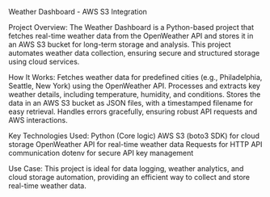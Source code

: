 Weather Dashboard - AWS S3 Integration

Project Overview:
The Weather Dashboard is a Python-based project that fetches real-time weather data from the OpenWeather API and stores it in an AWS S3 bucket for long-term storage and analysis. This project automates weather data collection, ensuring secure and structured storage using cloud services.

How It Works:
Fetches weather data for predefined cities (e.g., Philadelphia, Seattle, New York) using the OpenWeather API.
Processes and extracts key weather details, including temperature, humidity, and conditions.
Stores the data in an AWS S3 bucket as JSON files, with a timestamped filename for easy retrieval.
Handles errors gracefully, ensuring robust API requests and AWS interactions.

Key Technologies Used:
Python (Core logic)
AWS S3 (boto3 SDK) for cloud storage
OpenWeather API for real-time weather data
Requests for HTTP API communication
dotenv for secure API key management

Use Case:
This project is ideal for data logging, weather analytics, and cloud storage automation, providing an efficient way to collect and store real-time weather data.
